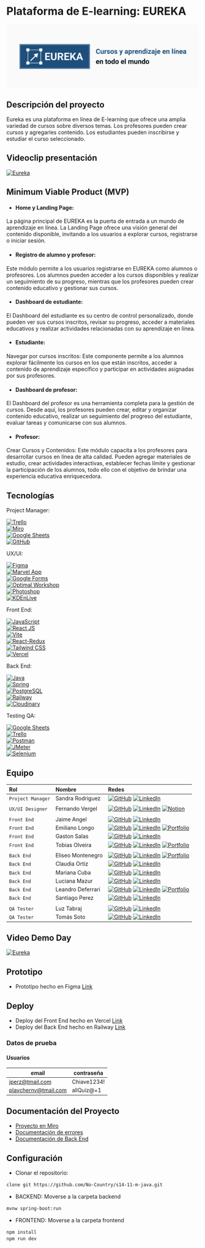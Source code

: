 # Plataforma de E-learning: EUREKA

![Eureka](./Eureka-logo.png)


## Descripción del proyecto

Eureka es una plataforma en línea de E-learning que ofrece una amplia variedad de cursos sobre diversos temas. Los profesores pueden crear cursos y agregarles contenido. Los estudiantes pueden inscribirse y estudiar el curso seleccionado.


## Videoclip presentación

[![Eureka](https://github.com/No-Country/s14-11-m-java/assets/146204093/ada5b57a-55db-4566-a497-171c54fc11d1)](https://res.cloudinary.com/dunjzopgf/video/upload/f_auto:video,q_auto/v1/courses/njfjxva0y4f12rmtw4g5)


## Minimum Viable Product (MVP)

 - #### Home y Landing Page: 
 La página principal de EUREKA es la puerta de entrada a un mundo de aprendizaje en línea. La Landing Page ofrece una visión general del contenido disponible, invitando a los usuarios a explorar cursos, registrarse o iniciar sesión.
 - #### Registro de alumno y profesor: 
Este módulo permite a los usuarios registrarse en EUREKA como alumnos o profesores. Los alumnos pueden acceder a los cursos disponibles y realizar un seguimiento de su progreso, mientras que los profesores pueden crear contenido educativo y gestionar sus cursos.
 - #### Dashboard de estudiante: 
 El Dashboard del estudiante es su centro de control personalizado, donde pueden ver sus cursos inscritos, revisar su progreso, acceder a materiales educativos y realizar actividades relacionadas con su aprendizaje en línea.
  - #### Estudiante: 
  Navegar por cursos inscritos: Este componente permite a los alumnos explorar fácilmente los cursos en los que están inscritos, acceder a contenido de aprendizaje específico y participar en actividades asignadas por sus profesores.
  - #### Dashboard de profesor: 
  El Dashboard del profesor es una herramienta completa para la gestión de cursos. Desde aquí, los profesores pueden crear, editar y organizar contenido educativo, realizar un seguimiento del progreso del estudiante, evaluar tareas y comunicarse con sus alumnos.
  - #### Profesor: 
  Crear Cursos y Contenidos: Este módulo capacita a los profesores para desarrollar cursos en línea de alta calidad. Pueden agregar materiales de estudio, crear actividades interactivas, establecer fechas límite y gestionar la participación de los alumnos, todo ello con el objetivo de brindar una experiencia educativa enriquecedora.


## Tecnologías

Project Manager:

[![Trello](https://img.shields.io/badge/Trello-Project_Management-blue)](https://trello.com/)<br>
[![Miro](https://img.shields.io/badge/Miro-Team_Boards-lightgrey.svg)](https://miro.com/es/)<br>
[![Google Sheets](https://img.shields.io/badge/Google_Sheets-Deploy-green)](https://www.google.com/sheets/about/)<br>
[![GitHub](https://img.shields.io/badge/GitHub-Version_Control-orange.svg)](https://github.com/)

UX/UI:

[![Figma](https://img.shields.io/badge/Figma-Design-orange)](https://www.figma.com/file/ZGN1nPmv8dpcSJUNEeYZfJ/No-Country-C16-20-n?type=design&t=xTuezUbMZTxxFr0q-6)<br>
[![Marvel App](https://img.shields.io/badge/Marvel_App-Prototyping-green)](https://marvelapp.com/)<br>
[![Google Forms](https://img.shields.io/badge/Google_Forms-Surveys-yellow)](https://www.google.com/forms)<br>
[![Optimal Workshop](https://img.shields.io/badge/Optimal_Workshop-Product_Development-blue)](https://www.optimalworkshop.com/)<br>
[![Photoshop](https://img.shields.io/badge/Photoshop-Img_Editor-lightgrey)](https://www.adobe.com/products/photoshop.html)<br>
[![KDEnLive](https://img.shields.io/badge/KDEnLive-Video_Editor-yellow)](https://kdenlive.org/)

Front End:

[![JavaScript](https://img.shields.io/badge/JavaScript-Scripting-yellow)](https://developer.mozilla.org/en-US/docs/Web/JavaScript)<br>
[![React JS](https://img.shields.io/badge/React_JS-Library-blue)](https://reactjs.org/)<br>
[![Vite](https://img.shields.io/badge/Vite-Bundler-green)](https://vitejs.dev/)<br>
[![React-Redux](https://img.shields.io/badge/React_Redux-Global_Var-blue)](https://developer.mozilla.org/en-US/docs/Web/CSS)<br>
[![Tailwind CSS](https://img.shields.io/badge/Tailwind_CSS-Utility_Framework-blue)](https://tailwindcss.com/)<br>
[![Vercel](https://img.shields.io/badge/Vercel-Deploy-green)](https://vercel.com/)<br>

Back End:

[![Java](https://img.shields.io/badge/Java-Scripting-yellow)](https://docs.oracle.com/en/java/)<br>
[![Spring](https://img.shields.io/badge/Spring-Framework-green)](https://spring.io/)<br>
[![PostgreSQL](https://img.shields.io/badge/PostgreSQL-Database-blue.svg)](https://www.postgresql.org/)<br>
[![Railway](https://img.shields.io/badge/Railway-Deploy-lightgrey)](https://railway.app/)<br>
[![Cloudinary](https://img.shields.io/badge/Cloudinary-Img_Storage-blue.svg)](https://cloudinary.com/)<br>

Testing QA:

[![Google Sheets](https://img.shields.io/badge/Google_Sheets-Deploy-lightgrey)](https://www.google.com/sheets/about/)<br>
[![Trello](https://img.shields.io/badge/Trello-Project_Management-blue)](https://trello.com/)<br>
[![Postman](https://img.shields.io/badge/Postman-API_Platform-green.svg)](https://www.postman.com/)<br>
[![JMeter](https://img.shields.io/badge/JMeter-Performance_Test-yellow.svg)](https://jmeter.apache.org/)<br>
[![Selenium](https://img.shields.io/badge/Selenium-Automates_Browsers-orange.svg)](https://www.selenium.dev/)<br>



## Equipo

| Rol                         | Nombre                       | Redes                                                                                                                             |
| :------------------- | :-------------------------  | :-------------------------------------------------------------------------------------------------------------------------------- |
| `Project Manager` | Sandra Rodriguez        | [![GitHub](https://img.shields.io/badge/GitHub-Perfil-lightgrey)](https://github.com/sandris192024) [![LinkedIn](https://img.shields.io/badge/LinkedIn-Perfil-deepskyblue)](https://www.linkedin.com/in/sandra-rodriguez-133687275/)                 |
|  |  |  |
| `UX/UI Designer`   | Fernando Vergel          | [![GitHub](https://img.shields.io/badge/GitHub-Perfil-lightgrey)](https://github.com/nemgf) [![LinkedIn](https://img.shields.io/badge/LinkedIn-Perfil-deepskyblue)](https://www.linkedin.com/in/fernandovergel/) [![Notion](https://img.shields.io/badge/-Portfolio-black?style=flat&logo=notion)](https://nemgf.notion.site/Fernando-Vergel-47d3f9dee2ab419aba7d9d1a186f686d)             |
|  |  |  |
| `Front End`            | Jaime Angel                 | [![GitHub](https://img.shields.io/badge/GitHub-Perfil-lightgrey)](https://github.com/Jaimeangel/) [![LinkedIn](https://img.shields.io/badge/LinkedIn-Perfil-deepskyblue)](https://www.linkedin.com/in/jaimeangeldev/)           |
| `Front End`            | Emiliano Longo            | [![GitHub](https://img.shields.io/badge/GitHub-Perfil-lightgrey)](https://github.com/EmiLongo) [![LinkedIn](https://img.shields.io/badge/LinkedIn-Perfil-deepskyblue)](https://www.linkedin.com/in/emilianojlongo/) [![Portfolio](https://img.shields.io/badge/Portfolio-Perfil-black)](https://emilianolongo-developer.netlify.app/)            |                         
| `Front End`            | Gaston Salas                | [![GitHub](https://img.shields.io/badge/GitHub-Perfil-lightgrey)](https://github.com/Gaston095) [![LinkedIn](https://img.shields.io/badge/LinkedIn-Perfil-deepskyblue)](https://www.linkedin.com/in/gastonsalas095/)    
| `Front End`            | Tobias Olveira              | [![GitHub](https://img.shields.io/badge/GitHub-Perfil-lightgrey)](https://github.com/Kobi96) [![LinkedIn](https://img.shields.io/badge/LinkedIn-Perfil-deepskyblue)](https://www.linkedin.com/in/tobias-olveira-52a0311b7/) [![Portfolio](https://img.shields.io/badge/Portfolio-Perfil-black)](https://kobi-react-portfolio.onrender.com/)             |
|  |  |  |
| `Back End`             | Eliseo Montenegro       | [![GitHub](https://img.shields.io/badge/GitHub-Perfil-lightgrey)](https://github.com/montexbjeliseo) [![LinkedIn](https://img.shields.io/badge/LinkedIn-Perfil-deepskyblue)](https://www.linkedin.com/in/eliseo-montenegro/) [![Portfolio](https://img.shields.io/badge/Portfolio-Perfil-black)](https://montexbjeliseo.com.ar)            |   
| `Back End`             | Claudia Ortiz                | [![GitHub](https://img.shields.io/badge/GitHub-Perfil-lightgrey)](https://github.com/Ninakiau) [![LinkedIn](https://img.shields.io/badge/LinkedIn-Perfil-deepskyblue)](https://www.linkedin.com/in/claudia-ortiz-backend/)               | 
| `Back End`             | Mariana Cuba               | [![GitHub](https://img.shields.io/badge/GitHub-Perfil-lightgrey)](https://github.com/mariana-cuba/) [![LinkedIn](https://img.shields.io/badge/LinkedIn-Perfil-deepskyblue)](https://www.linkedin.com/in/mariana-cuba-72a901258/)              |  
| `Back End`             | Luciana Mazur              | [![GitHub](https://img.shields.io/badge/GitHub-Perfil-lightgrey)](https://github.com/LucianaMazur) [![LinkedIn](https://img.shields.io/badge/LinkedIn-Perfil-deepskyblue)](https://www.linkedin.com/in/lucianamazur/)               | 
| `Back End`             | Leandro Deferrari         | [![GitHub](https://img.shields.io/badge/GitHub-Perfil-lightgrey)](https://github.com/leandrodeferrari) [![LinkedIn](https://img.shields.io/badge/LinkedIn-Perfil-deepskyblue)](https://www.linkedin.com/in/leandrodeferrari) [![Portfolio](https://img.shields.io/badge/Portfolio-Perfil-black)](https://leandro-deferrari-arevalo.web.app)             |    
| `Back End`             | Santiago Perez              | [![GitHub](https://img.shields.io/badge/GitHub-Perfil-lightgrey)](https://github.com/SantiagoPerezKay) [![LinkedIn](https://img.shields.io/badge/LinkedIn-Perfil-deepskyblue)](https://www.linkedin.com/in/santiago-perez-kay-636277268/)               |
|  |  |  |
| `QA Tester`            | Luz Tabraj                      | [![GitHub](https://img.shields.io/badge/GitHub-Perfil-lightgrey)](https://github.com/luz-tabraj/) [![LinkedIn](https://img.shields.io/badge/LinkedIn-Perfil-deepskyblue)](https://www.linkedin.com/in/luz-tabraj/)
| `QA Tester`            | Tomás Soto                   | [![GitHub](https://img.shields.io/badge/GitHub-Perfil-lightgrey)](https://github.com/TomasSoto/) [![LinkedIn](https://img.shields.io/badge/LinkedIn-Perfil-deepskyblue)](https://www.linkedin.com/in/tom%C3%A1s-soto-038709267/)


## Video Demo Day

[![Eureka](https://github.com/No-Country/s14-11-m-java/assets/146204093/5fd1a95a-9fcc-4b53-9837-570f3e83bf4a)](https://res.cloudinary.com/dunjzopgf/video/upload/f_auto:video,q_auto/v1/courses/vucbvjijyazfvw9bw8vs)


## Prototipo

 - Prototipo hecho en Figma [Link](https://www.figma.com/proto/9Pqwgz3rr1Rtk47jgk8ive/No-Country-s14-11-m-java?page-id=538%3A4274&type=design&node-id=538-4275&viewport=400%2C429%2C0.02&t=weOojAbFn1dGYgIk-1&scaling=min-zoom&starting-point-node-id=538%3A4275&mode=design)


## Deploy

 - Deploy del Front End hecho en Vercel [Link](https://s14-11-m-java-e5su.vercel.app/) 
 - Deploy del Back End hecho en Railway [Link]()

### Datos de prueba

#### Usuarios

| email                 | contraseña  |
|-----------------------|-------------|
| jperz@tmail.com       | Chiave1234! |
| plavchernv@tmail.com  | allQuiz@+1  |


## Documentación del Proyecto
 - [Proyecto en Miro](https://miro.com/app/board/uXjVKby_wLs=/)
 - [Documentación de errores](https://github.com/No-Country/s14-11-m-java/tree/main/qa)
 - [Documentación de Back End](https://github.com/No-Country/s14-11-m-java/blob/main/backend/README.md)

 ## Configuración
- Clonar el repositorio:
```bash
clone git https://github.com/No-Country/s14-11-m-java.git
```

- BACKEND: Moverse a la carpeta backend 
```bash
mvnw spring-boot:run
```
- FRONTEND: Moverse a la carpeta frontend 
```bash
npm install
npm run dev
```
